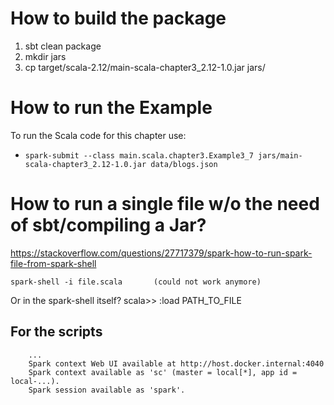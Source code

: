 # How to build the package
 1. sbt clean package
 2. mkdir jars
 3. cp target/scala-2.12/main-scala-chapter3_2.12-1.0.jar jars/

# How to run the Example
To run the Scala code for this chapter use:

 * `spark-submit --class main.scala.chapter3.Example3_7 jars/main-scala-chapter3_2.12-1.0.jar data/blogs.json`

# How to run a single file w/o the need of sbt/compiling a Jar?

https://stackoverflow.com/questions/27717379/spark-how-to-run-spark-file-from-spark-shell

    spark-shell -i file.scala       (could not work anymore)

Or in the spark-shell itself?
    scala>> :load PATH_TO_FILE


## For the scripts

        ...
        Spark context Web UI available at http://host.docker.internal:4040
        Spark context available as 'sc' (master = local[*], app id = local-...).
        Spark session available as 'spark'.
